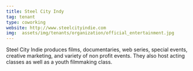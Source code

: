 ```yaml
---
title: Steel City Indy
tag: tenant
type: coworking
website: http://www.steelcityindie.com
img:  assets/img/tenants/organization/official_entertainment.jpg
---
```


Steel City Indie produces films, documentaries, web series, special events, creative marketing, and variety of non profit events. They also host acting classes as well as a youth filmmaking class.
